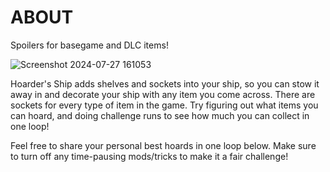 # ABOUT

Spoilers for basegame and DLC items!

![Screenshot 2024-07-27 161053](https://github.com/user-attachments/assets/7e4fc44e-096b-4fbf-9fbe-b9c145b16e54)

Hoarder's Ship adds shelves and sockets into your ship, so you can stow it away in and decorate your ship with any item you come across.
There are sockets for every type of item in the game. Try figuring out what items you can hoard, and doing challenge runs to see how much you can collect in one loop!

Feel free to share your personal best hoards in one loop below.
Make sure to turn off any time-pausing mods/tricks to make it a fair challenge!
